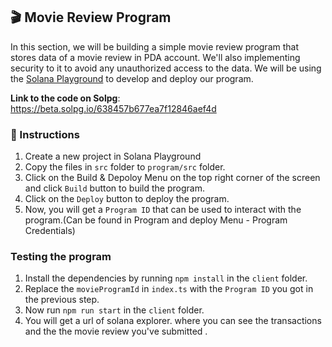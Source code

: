 ## 🎬 Movie Review Program

In this section, we will be building a simple movie review program that stores data of  a movie review in PDA account. We'll also implementing security to it to avoid any unauthorized access to the data. We will be using the [Solana Playground](https://beta.solpg.io) to develop and deploy our program.

<b>Link to the code on Solpg</b>: https://beta.solpg.io/638457b677ea7f12846aef4d

### 📝 Instructions
1. Create a new project in Solana Playground
2. Copy the files in `src` folder to `program/src` folder.
3. Click on the Build & Depoloy Menu on the top right corner of the screen and click  `Build` button to build the program.
4. Click on the `Deploy` button to deploy the program.
5. Now, you will get a `Program ID` that can be used to interact with the program.(Can be found in Program and deploy Menu - Program Credentials)

### Testing the program
1. Install the dependencies by running `npm install` in the `client` folder.
2. Replace the `movieProgramId` in `index.ts` with the `Program ID` you got in the previous step.
3. Now run `npm run start` in the `client` folder.
4. You will get a url of solana explorer. where you can see the transactions and the the movie review you've submitted .